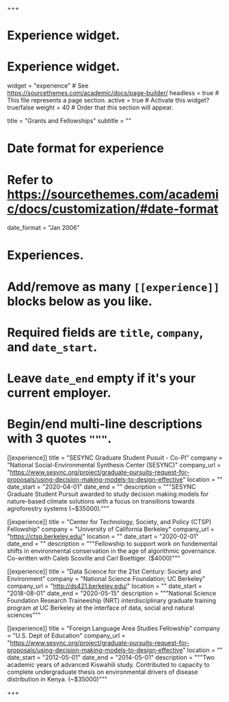 +++
# Experience widget.
# Experience widget.
widget = "experience"  # See https://sourcethemes.com/academic/docs/page-builder/
headless = true  # This file represents a page section.
active = true  # Activate this widget? true/false
weight = 40  # Order that this section will appear.

title = "Grants and Fellowships"
subtitle = ""

# Date format for experience
#   Refer to https://sourcethemes.com/academic/docs/customization/#date-format
date_format = "Jan 2006"

# Experiences.
#   Add/remove as many `[[experience]]` blocks below as you like.
#   Required fields are `title`, `company`, and `date_start`.
#   Leave `date_end` empty if it's your current employer.
#   Begin/end multi-line descriptions with 3 quotes `"""`.
[[experience]]
  title = "SESYNC Graduate Student Pusuit - Co-PI"
  company = "National Social-Environmental Synthesis Center (SESYNC)"
  company_url = "https://www.sesync.org/project/graduate-pursuits-request-for-proposals/using-decision-making-models-to-design-effective"
  location = ""
  date_start = "2020-04-01"
    date_end = ""
  description = """SESYNC Graduate Student Pursuit awarded to study decision making models for nature-based climate solutions with a focus on transitions towards agroforestry systems (~$35000)."""

[[experience]]
  title = "Center for Technology, Society, and Policy (CTSP) Fellowship"
  company = "University of California Berkeley"
  company_url = "https://ctsp.berkeley.edu/"
  location = ""
  date_start = "2020-02-01"
    date_end = ""
  description = """Fellowship to support work on fundemental shifts in environmental conservation in the age of algorithmic governance. Co-written with Caleb Scoville and Carl Boettiger. ($4000)"""

[[experience]]
  title = "Data Science for the 21st Century: Society and Environment"
  company = "National Science Foundation; UC Berkeley"
  company_url = "http://ds421.berkeley.edu/"
  location = ""
  date_start = "2018-08-01"
    date_end = "2020-05-15"
  description = """National Science Foundation Research Traineeship (NRT) interdisciplinary graduate training program at UC Berkeley at the interface of data, social and natural sciences"""
  
[[experience]]
  title = "Foreign Language Area Studies Fellowship"
  company = "U.S. Dept of Education"
  company_url = "https://www.sesync.org/project/graduate-pursuits-request-for-proposals/using-decision-making-models-to-design-effective"
  location = ""
  date_start = "2012-05-01"
    date_end = "2014-05-01"
  description = """Two academic years of advanced Kiswahili study. Contributed to capacity to complete undergraduate thesis on environmental drivers of disease distribution in Kenya. (~$35000)"""

+++
